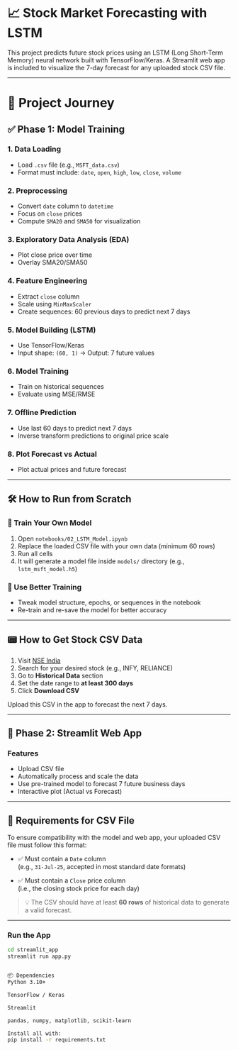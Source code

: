 # 📈 Stock Market Forecasting with LSTM

This project predicts future stock prices using an LSTM (Long Short-Term Memory) neural network built with TensorFlow/Keras. A Streamlit web app is included to visualize the 7-day forecast for any uploaded stock CSV file.

---
# 🚀 Project Journey
## ✅ Phase 1: Model Training

### 1. Data Loading
- Load `.csv` file (e.g., `MSFT_data.csv`)
- Format must include: `date`, `open`, `high`, `low`, `close`, `volume`

### 2. Preprocessing
- Convert `date` column to `datetime`
- Focus on `close` prices
- Compute `SMA20` and `SMA50` for visualization

### 3. Exploratory Data Analysis (EDA)
- Plot close price over time
- Overlay SMA20/SMA50

### 4. Feature Engineering
- Extract `close` column
- Scale using `MinMaxScaler`
- Create sequences: 60 previous days to predict next 7 days

### 5. Model Building (LSTM)
- Use TensorFlow/Keras
- Input shape: `(60, 1)` → Output: 7 future values

### 6. Model Training
- Train on historical sequences
- Evaluate using MSE/RMSE

### 7. Offline Prediction
- Use last 60 days to predict next 7 days
- Inverse transform predictions to original price scale

### 8. Plot Forecast vs Actual
- Plot actual prices and future forecast

---

## 🛠️ How to Run from Scratch

### 🔁 Train Your Own Model
1. Open `notebooks/02_LSTM_Model.ipynb`
2. Replace the loaded CSV file with your own data (minimum 60 rows)
3. Run all cells
4. It will generate a model file inside `models/` directory (e.g., `lstm_msft_model.h5`)

### 🧠 Use Better Training
- Tweak model structure, epochs, or sequences in the notebook
- Re-train and re-save the model for better accuracy

---

## 📟 How to Get Stock CSV Data

1. Visit [NSE India](https://www.nseindia.com)
2. Search for your desired stock (e.g., INFY, RELIANCE)
3. Go to **Historical Data** section
4. Set the date range to **at least 300 days**
5. Click **Download CSV**

Upload this CSV in the app to forecast the next 7 days.

---

## 🚀 Phase 2: Streamlit Web App

### Features
- Upload CSV file
- Automatically process and scale the data
- Use pre-trained model to forecast 7 future business days
- Interactive plot (Actual vs Forecast)

---

## 📄 Requirements for CSV File

To ensure compatibility with the model and web app, your uploaded CSV file must follow this format:

- ✅ Must contain a `Date` column  
  (e.g., `31-Jul-25`, accepted in most standard date formats)

- ✅ Must contain a `Close` price column  
  (i.e., the closing stock price for each day)

> 💡 The CSV should have at least **60 rows** of historical data to generate a valid forecast.

---

### Run the App
```bash
cd streamlit_app
streamlit run app.py


📦 Dependencies
Python 3.10+

TensorFlow / Keras

Streamlit

pandas, numpy, matplotlib, scikit-learn

Install all with:
pip install -r requirements.txt





